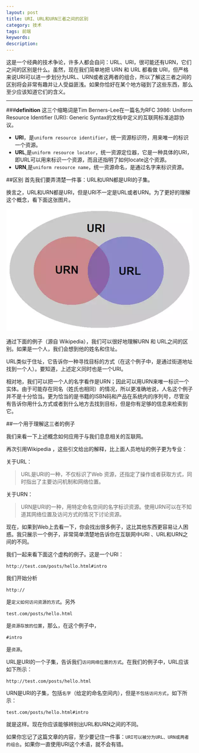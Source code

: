 ```yaml
---
layout: post
title: URI、URL和URN三者之间的区别
category: 技术
tags: 前端
keywords: 
description: 
---
```


这是一个经典的技术争论，许多人都会自问：URL、URI，很可能还有URN，它们之间的区别是什么。虽然，现在我们简单地把 URN 和 URL 都看做 URI，但严格来说URI可以进一步划分为URL、URN或者这两者的组合，所以了解这三者之间的区别将会非常有趣并让人受益匪浅。如果你恰好在某个地方碰到了这些东西，那么至少应该知道它们的含义。
***
###**definition**
这三个缩略词是Tim Berners-Lee在一篇名为RFC 3986: Uniform Resource Identifier (URI): Generic Syntax的文档中定义的互联网标准追踪协议。

- **URI**，是`uniform resource identifier`，统一资源标识符，用来唯一的标识一个资源。
- **URL**,是`uniform resource locator`，统一资源定位器，它是一种具体的URI，即URL可以用来标识一个资源，而且还指明了如何locate这个资源。
- **URN**,是`uniform resource name`，统一资源命名，是通过名字来标识资源。

##区别
首先我们要弄清楚一件事：URL和URN都是URI的子集。

换言之，URL和URN都是URI，但是URI不一定是URL或者URN。为了更好的理解这个概念，看下面这张图片。

![1](/public/img/technology/1.png)

通过下面的例子（源自 Wikipedia），我们可以很好地理解URN 和 URL之间的区别。如果是一个人，我们会想到他的姓名和住址。

URL类似于住址，它告诉你一种寻找目标的方式（在这个例子中，是通过街道地址找到一个人）。要知道，上述定义同时也是一个URI。

相对地，我们可以把一个人的名字看作是URN；因此可以用URN来唯一标识一个实体。由于可能存在同名（姓氏也相同）的情况，所以更准确地说，人名这个例子并不是十分恰当。更为恰当的是书籍的ISBN码和产品在系统内的序列号，尽管没有告诉你用什么方式或者到什么地方去找到目标，但是你有足够的信息来检索到它。

##一个用于理解这三者的例子

我们来看一下上述概念如何应用于与我们息息相关的互联网。

再次引用Wikipedia ，这些引文给出的解释，比上面人员地址的例子更为专业：

关于URL：

> URL是URI的一种，不仅标识了Web 资源，还指定了操作或者获取方式，同时指出了主要访问机制和网络位置。

关于URN：

> URN是URI的一种，用特定命名空间的名字标识资源。使用URN可以在不知道其网络位置及访问方式的情况下讨论资源。

现在，如果到Web上去看一下，你会找出很多例子，这比其他东西更容易让人困惑。我只展示一个例子，非常简单清楚地告诉你在互联网中URI 、URL和URN之间的不同。

我们一起来看下面这个虚构的例子。这是一个URI：

	http://test.com/posts/hello.html#intro

我们开始分析

	http://

是`定义如何访问资源的方式`。另外

	test.com/posts/hello.html

是`资源存放的位置`，那么，在这个例子中，

```
#intro
```
是`资源`。

URL是URI的一个子集，告诉我们`访问网络位置的方式`。在我们的例子中，URL应该如下所示：

	http://test.com/posts/hello.html

URN是URI的子集，包括`名字`（给定的命名空间内），但是`不包括访问方式`，如下所示：

	test.com/posts/hello.html#intro

就是这样。现在你应该能够辨别出URL和URN之间的不同。

如果你忘记了这篇文章的内容，至少要记住一件事：`URI可以被分为URL、URN或两者的组合`。如果你一直使用URI这个术语，就不会有错。
